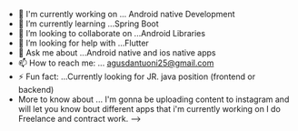 

- 🔭 I'm currently working on ... Android native Development
- 🌱 I’m currently learning ...Spring Boot
- 👯 I’m looking to collaborate on ...Android Libraries
- 🤔 I’m looking for help with ...Flutter
- 💬 Ask me about ...Android native and ios native apps
- 📫 How to reach me: ... agusdantuoni25@gmail.com
- ⚡ Fun fact: ...Currently looking for JR. java position (frontend or backend)
- More to know about ... I'm gonna be uploading content to instagram and will let you know bout different apps that i'm currently working on
I do Freelance and contract work.
-->
